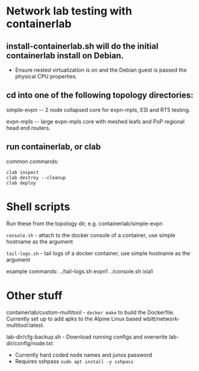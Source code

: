 # Network lab testing with containerlab

## install-containerlab.sh will do the initial containerlab install on Debian.
- Ensure nested virtualization is on and the Debian guest is passed the physical CPU properties.


## cd into one of the following topology directories:

simple-evpn -- 2 node collapsed core for evpn-mpls, ESI and RT5 testing.

evpn-mpls -- large evpn-mpls core with meshed leafs and PoP regional head end routers.

## run containerlab, or clab 
common commands:

```
clab inspect
clab destroy --cleanup
clab deploy
```


# Shell scripts
Run these from the topology dir, e.g. containerlab/simple-evpn

`console.sh`  - attach to the docker console of a container, use simple hostname as the argument

`tail-logs.sh` - tail logs of a docker container, use simple hostname as the argument

example commands:
../tail-logs.sh evpn1
../console.sh ixia1


# Other stuff

containerlab/custom-multitool - `docker make` to build the Dockerfile. Currently set up to add apks to the Alpine Linux based wbitt/network-multitool:latest.

lab-dir/cfg-backup.sh - Download running configs and overwrite lab-dir/config/node.txt
- Currently hard coded node names and junos password
- Requires sshpass  ` sudo apt install -y sshpass `